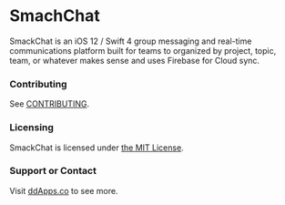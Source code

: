 # SmachChat
SmackChat is an iOS 12 / Swift 4 group messaging and real-time communications platform built for teams to organized by project, topic, team, or whatever makes sense and uses Firebase for Cloud sync.

### Contributing
See [CONTRIBUTING](CONTRIBUTING.md).

### Licensing
SmackChat is licensed under [the MIT License](LICENSE).

### Support or Contact
Visit [ddApps.co](http://ddapps.co) to see more.